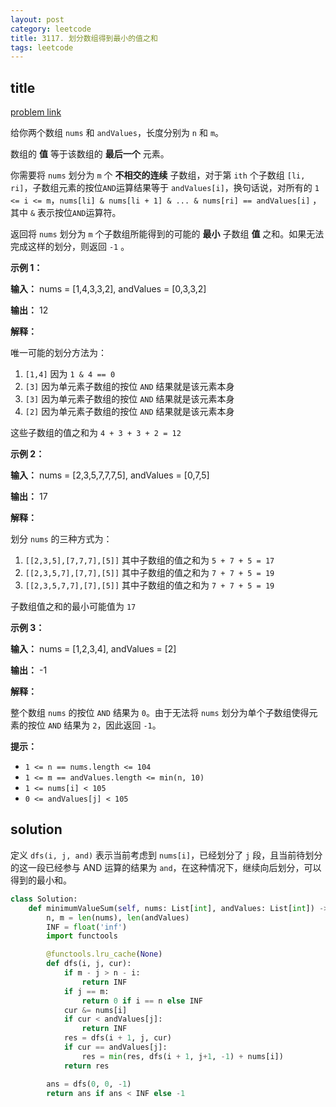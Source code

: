 ```yaml
---
layout: post
category: leetcode
title: 3117. 划分数组得到最小的值之和
tags: leetcode
---
```


## title
[problem link](https://leetcode.cn/problems/minimum-sum-of-values-by-dividing-array/description/)

给你两个数组 `nums` 和 `andValues`，长度分别为 `n` 和 `m`。

数组的 **值** 等于该数组的 **最后一个** 元素。

你需要将 `nums` 划分为 `m` 个 **不相交的连续** 子数组，对于第 `ith` 个子数组 `[li, ri]`，子数组元素的按位`AND`运算结果等于 `andValues[i]`，换句话说，对所有的 `1 <= i <= m`，`nums[li] & nums[li + 1] & ... & nums[ri] == andValues[i]` ，其中 `&` 表示按位`AND`运算符。

返回将 `nums` 划分为 `m` 个子数组所能得到的可能的 **最小** 子数组 **值** 之和。如果无法完成这样的划分，则返回 `-1` 。

 

**示例 1：**

**输入：** nums = [1,4,3,3,2], andValues = [0,3,3,2]

**输出：** 12

**解释：**

唯一可能的划分方法为：

1. `[1,4]` 因为 `1 & 4 == 0`
2. `[3]` 因为单元素子数组的按位 `AND` 结果就是该元素本身
3. `[3]` 因为单元素子数组的按位 `AND` 结果就是该元素本身
4. `[2]` 因为单元素子数组的按位 `AND` 结果就是该元素本身

这些子数组的值之和为 `4 + 3 + 3 + 2 = 12`

**示例 2：**

**输入：** nums = [2,3,5,7,7,7,5], andValues = [0,7,5]

**输出：** 17

**解释：**

划分 `nums` 的三种方式为：

1. `[[2,3,5],[7,7,7],[5]]` 其中子数组的值之和为 `5 + 7 + 5 = 17`
2. `[[2,3,5,7],[7,7],[5]]` 其中子数组的值之和为 `7 + 7 + 5 = 19`
3. `[[2,3,5,7,7],[7],[5]]` 其中子数组的值之和为 `7 + 7 + 5 = 19`

子数组值之和的最小可能值为 `17`

**示例 3：**

**输入：** nums = [1,2,3,4], andValues = [2]

**输出：** -1

**解释：**

整个数组 `nums` 的按位 `AND` 结果为 `0`。由于无法将 `nums` 划分为单个子数组使得元素的按位 `AND` 结果为 `2`，因此返回 `-1`。

 

**提示：**

- `1 <= n == nums.length <= 104`
- `1 <= m == andValues.length <= min(n, 10)`
- `1 <= nums[i] < 105`
- `0 <= andValues[j] < 105`

## solution

定义 `dfs(i, j, and)` 表示当前考虑到 `nums[i]`，已经划分了 `j` 段，且当前待划分的这一段已经参与 AND 运算的结果为 `and`，在这种情况下，继续向后划分，可以得到的最小和。

```python
class Solution:
    def minimumValueSum(self, nums: List[int], andValues: List[int]) -> int:
        n, m = len(nums), len(andValues)
        INF = float('inf')
        import functools

        @functools.lru_cache(None)
        def dfs(i, j, cur):
            if m - j > n - i:
                return INF
            if j == m:
                return 0 if i == n else INF
            cur &= nums[i]
            if cur < andValues[j]:
                return INF
            res = dfs(i + 1, j, cur)
            if cur == andValues[j]:
                res = min(res, dfs(i + 1, j+1, -1) + nums[i])
            return res

        ans = dfs(0, 0, -1)
        return ans if ans < INF else -1
```

